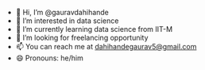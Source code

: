 - 👋 Hi, I’m @gauravdahihande
- 👀 I’m interested in data science
- 🌱 I’m currently learning data science from IIT-M
- 💞️ I’m looking for freelancing opportunity
- 📫 You can reach me at dahihandegaurav5@gmail.com
- 😄 Pronouns: he/him


